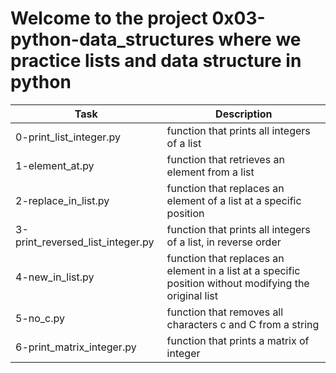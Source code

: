 # Welcome to the project 0x03-python-data_structures where we practice lists and data structure in python
| Task | Description |
| ----- | ----------- |
| 0-print_list_integer.py | function that prints all integers of a list |
| 1-element_at.py | function that retrieves an element from a list |
| 2-replace_in_list.py | function that replaces an element of a list at a specific position |
| 3-print_reversed_list_integer.py | function that prints all integers of a list, in reverse order |
| 4-new_in_list.py | function that replaces an element in a list at a specific position without modifying the original list |
| 5-no_c.py | function that removes all characters c and C from a string |
| 6-print_matrix_integer.py |  function that prints a matrix of integer |
